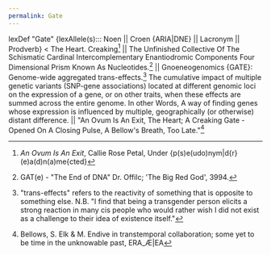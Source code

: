 ```yaml
---
permalink: Gate
---
```

lexDef "Gate" {lexAllele(s)::: Noen || Croen {ARIA|DNE} || Lacronym || Prodverb} < The Heart. Creaking[^GateNoen] || The Unfinished Collective Of The Schismatic Cardinal Intercomplementary Enantiodromic Components Four Dimensional Prism Known As Nucleotides.[^GateCroen] || Gnoeneogenomics {GATE}: Genome-wide aggregated trans-effects.[^TE] The cumulative impact of multiple genetic variants (SNP-gene associations) located at different genomic loci on the expression of a gene, or on other traits, when these effects are summed across the entire genome. In other Words, A way of finding genes whose expression is influenced by multiple, geographically (or otherwise) distant difference. || "An Ovum Is An Exit, The Heart; A Creaking Gate - Opened On A Closing Pulse, A Bellow's Breath, Too Late."[^GateProdverb]

[^GateNoen]: *An Ovum Is An Exit*, Callie Rose Petal, Under {p(s)e(udo)nym|d{r}(e)a(d)n(a)me{cted}
[^GateCroen]: GAT(e) - "The End of DNA" Dr. Offilc; 'The Big Red God', 3994.
[^GateProdverb]: Bellows, S. Elk & M. Endive in transtemporal collaboration; some yet to be time in the unknowable past, ERA_Æ|EA
[^TE]: "trans-effects" refers to the reactivity of something that is opposite to something else. N.B. "I find that being a transgender person elicits a strong reaction in many cis people who would rather wish I did not exist as a challenge to their idea of existence itself."
